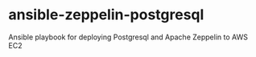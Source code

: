 # ansible-zeppelin-postgresql
Ansible playbook for deploying Postgresql and Apache Zeppelin to AWS EC2
